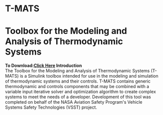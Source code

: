 T-MATS
==========

Toolbox for the Modeling and Analysis of Thermodynamic Systems
==========

<b> To Download:<a href= "https://github.com/nasa/T-MATS/releases" >Click Here</a> </b>
<b>Introduction</b> <br>
The Toolbox for the Modeling and Analysis of Thermodynamic Systems (T-MATS) 
is a Simulink toolbox intended for use in the modeling and simulation of thermodynamic 
systems and their controls. T-MATS contains generic thermodynamic and controls 
components that may be combined with a variable input iterative solver and optimization 
algorithm to create complex systems to meet the needs of a developer. Development of this tool
was completed on behalf of the NASA Aviation Safety Program's Vehicle Systems Safety Technologies
(VSST) project.